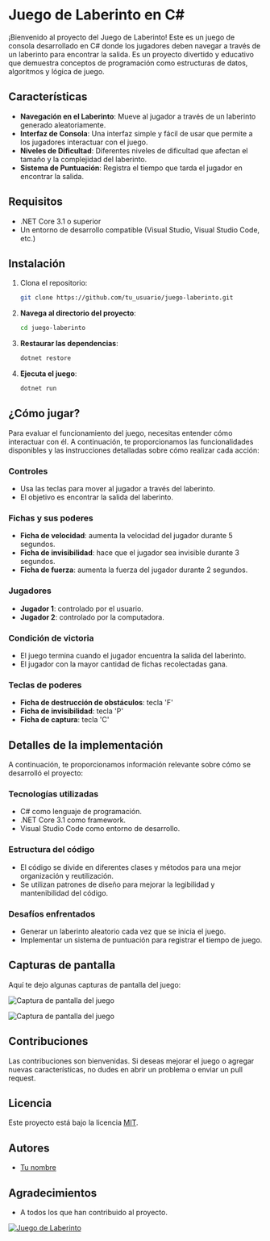 # Juego de Laberinto en C#

¡Bienvenido al proyecto del Juego de Laberinto! Este es un juego de consola desarrollado en C# donde los jugadores deben navegar a través de un laberinto para encontrar la salida. Es un proyecto divertido y educativo que demuestra conceptos de programación como estructuras de datos, algoritmos y lógica de juego.

## Características

- **Navegación en el Laberinto**: Mueve al jugador a través de un laberinto generado aleatoriamente.
- **Interfaz de Consola**: Una interfaz simple y fácil de usar que permite a los jugadores interactuar con el juego.
- **Niveles de Dificultad**: Diferentes niveles de dificultad que afectan el tamaño y la complejidad del laberinto.
- **Sistema de Puntuación**: Registra el tiempo que tarda el jugador en encontrar la salida.

## Requisitos

- .NET Core 3.1 o superior
- Un entorno de desarrollo compatible (Visual Studio, Visual Studio Code, etc.)

## Instalación

1. Clona el repositorio:
   ```bash
   git clone https://github.com/tu_usuario/juego-laberinto.git

2. **Navega al directorio del proyecto**:
   ```bash
   cd juego-laberinto

3. **Restaurar las dependencias**:
   ```bash
   dotnet restore

4. **Ejecuta el juego**:
   ```bash
   dotnet run


## ¿Cómo jugar?

Para evaluar el funcionamiento del juego, necesitas entender cómo interactuar con él. A continuación, te proporcionamos las funcionalidades disponibles y las instrucciones detalladas sobre cómo realizar cada acción:

### Controles

* Usa las teclas para mover al jugador a través del laberinto.
* El objetivo es encontrar la salida del laberinto.

### Fichas y sus poderes

* **Ficha de velocidad**: aumenta la velocidad del jugador durante 5 segundos.
* **Ficha de invisibilidad**: hace que el jugador sea invisible durante 3 segundos.
* **Ficha de fuerza**: aumenta la fuerza del jugador durante 2 segundos.

### Jugadores

* **Jugador 1**: controlado por el usuario.
* **Jugador 2**: controlado por la computadora.

### Condición de victoria

* El juego termina cuando el jugador encuentra la salida del laberinto.
* El jugador con la mayor cantidad de fichas recolectadas gana.

### Teclas de poderes

* **Ficha de destrucción de obstáculos**: tecla 'F'
* **Ficha de invisibilidad**: tecla 'P'
* **Ficha de captura**: tecla 'C'

## Detalles de la implementación

A continuación, te proporcionamos información relevante sobre cómo se desarrolló el proyecto:

### Tecnologías utilizadas

* C# como lenguaje de programación.
* .NET Core 3.1 como framework.
* Visual Studio Code como entorno de desarrollo.

### Estructura del código

* El código se divide en diferentes clases y métodos para una mejor organización y reutilización.
* Se utilizan patrones de diseño para mejorar la legibilidad y mantenibilidad del código.

### Desafíos enfrentados

* Generar un laberinto aleatorio cada vez que se inicia el juego.
* Implementar un sistema de puntuación para registrar el tiempo de juego.

## Capturas de pantalla

Aquí te dejo algunas capturas de pantalla del juego:

![Captura de pantalla del juego](https://github.com/tu_usuario/juego-laberinto/blob/main/captura1.png)

![Captura de pantalla del juego](https://github.com/tu_usuario/juego-laberinto/blob/main/captura2.png)

## Contribuciones

Las contribuciones son bienvenidas. Si deseas mejorar el juego o agregar nuevas características, no dudes en abrir un problema o enviar un pull request.

## Licencia

Este proyecto está bajo la licencia [MIT](https://github.com/tu_usuario/juego-laberinto/blob/main/LICENSE).

## Autores

* [Tu nombre](https://github.com/tu_usuario)

## Agradecimientos

* A todos los que han contribuido al proyecto.

[![Juego de Laberinto](https://github.com/tu_usuario/juego-laberinto/blob/main/logo.png)](https://github.com/tu_usuario/juego-laberinto)


